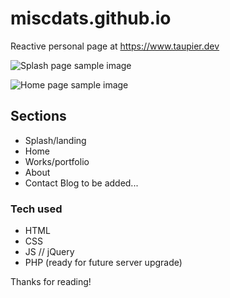 # miscdats.github.io
Reactive personal page at https://www.taupier.dev

![Splash page sample image](https://user-images.githubusercontent.com/30326911/86188096-65250b80-baf2-11ea-8f75-0ae56981faff.png "Splash Page")

![Home page sample image](https://user-images.githubusercontent.com/30326911/86188086-622a1b00-baf2-11ea-9679-a67854cc509e.png "Home Page")


## Sections
* Splash/landing
* Home
* Works/portfolio
* About
* Contact
Blog to be added...

### Tech used
* HTML
* CSS
* JS // jQuery
* PHP (ready for future server upgrade)

Thanks for reading!


